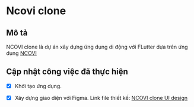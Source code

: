 # Ncovi clone

## Mô tả

NCOVI clone là dự án xây dựng ứng dụng di động với FLutter dựa trên ứng dụng [NCOVI](https://play.google.com/store/apps/details?id=com.vnptit.innovation.ncovi)

## Cập nhật công việc đã thực hiện

- [x] Khởi tạo ứng dụng.
- [x] Xây dựng giao diện với Figma. Link file thiết kế: [NCOVI clone UI design](https://www.figma.com/file/SttxQFdGUiPALqAbik2EEb/NCOVI-clone)



